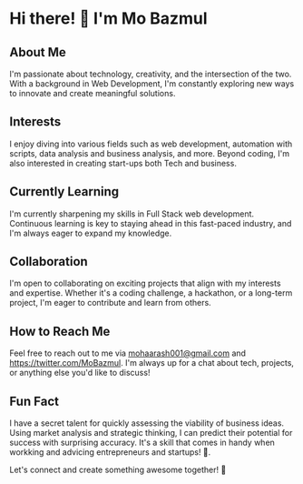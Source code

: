 # Hi there! 👋 I'm Mo Bazmul

## About Me
I'm passionate about technology, creativity, and the intersection of the two. With a background in Web Development, I'm constantly exploring new ways to innovate and create meaningful solutions.

## Interests
I enjoy diving into various fields such as web development, automation with scripts, data analysis and business analysis, and more. Beyond coding, I'm also interested in creating start-ups both Tech and business.

## Currently Learning
I'm currently sharpening my skills in Full Stack web development. Continuous learning is key to staying ahead in this fast-paced industry, and I'm always eager to expand my knowledge.

## Collaboration
I'm open to collaborating on exciting projects that align with my interests and expertise. Whether it's a coding challenge, a hackathon, or a long-term project, I'm eager to contribute and learn from others.

## How to Reach Me
Feel free to reach out to me via mohaarash001@gmail.com and https://twitter.com/MoBazmul. I'm always up for a chat about tech, projects, or anything else you'd like to discuss!

## Fun Fact

I have a secret talent for quickly assessing the viability of business ideas. Using market analysis and strategic thinking, I can predict their potential for success with surprising accuracy. It's a skill that comes in handy when 
workking and advicing entrepreneurs and startups! 💼.

Let's connect and create something awesome together! 🚀
